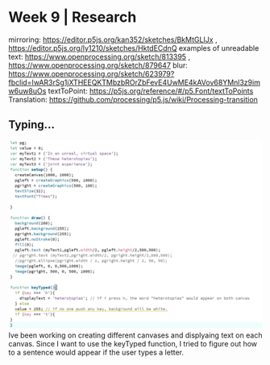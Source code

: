 # Week 9 | Research

mirroring: https://editor.p5js.org/kan352/sketches/BkMtGLIJx , https://editor.p5js.org/ly1210/sketches/HktdECdnQ
examples of unreadable text: https://www.openprocessing.org/sketch/813395 , https://www.openprocessing.org/sketch/879647
blur: https://www.openprocessing.org/sketch/623979?fbclid=IwAR3rSg1jXTHEEQKTMbzbROrZbFevE4UwME4kAVov68YMnl3z9imw6uw8uOs
textToPoint: https://p5js.org/reference/#/p5.Font/textToPoints
Translation: https://github.com/processing/p5.js/wiki/Processing-transition

## Typing...
<img src = "wip.JPG">
Ive been working on creating different canvases and displyaing text on each canvas. Since I want to use the keyTyped function, I tried to figure out how to a sentence would appear if the user types a letter.
